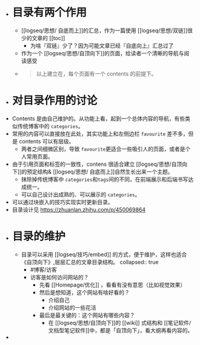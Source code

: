 - # 目录有两个作用
	- [[logseq/思想/ 自底而上]]的汇总，作为一篇使用 [[logseq/思想/双链]]很少的文章的 [[toc]]
		- 为啥『双链』少了？因为可能文章已经『自底向上』汇总过了
	- 作为一个 [[logseq/思想/自顶向下]]的页面，给读者一个清晰的导航与阅读感受
	- > 以上建立在，每个页面有一个 contents 的前提下。
- # 对目录作用的讨论
- Contents 是由自己维护的。从功能上看，起到一个总体内容的导航，有些类似传统博客中的 `categories`。
- 常用的内容可以直接放在此处，其实功能上和左侧边栏 `favourite` 差不多，但是 contents 可以有层级。
	- 两者之间细微区别，导致 `favourite`更适合一些吸引人的页面，或者是个人常用页面。
- 由于引用页面和标签的一致性，contens 很适合建立 [[logseq/思想/自顶向下]]的预定结构& [[logseq/思想/ 自底而上]]自然生长出来一个主题。
	- 抹除掉传统博客中 `categories`和`tags`间的不同，在前端展示和后端书写达成统一。
	- 可以自己设计出成熟的、可以展示的 `categories`。
- 可以通过块嵌入的技巧实现实时更新目录。
- 目录设计见 https://zhuanlan.zhihu.com/p/450069864
- # 目录的维护
	- 目录可以采用 [[logseq/技巧/embed]] 的方式，便于维护，这样也适合 《自顶向下》,层层汇总的文章目录结构。
	  collapsed:: true
		- #博客/访客
		- 访客是如何访问网站的？
			- 先看 [[Homepage/优化]] ，看看有没有意思（比如视觉效果）
			- 然后是想知道，这个网站有啥好看的？
				- 介绍自己
				- 介绍网站的一些花活
			- 最后是最关键的：这个网站有哪些内容？
				- 在 [[logseq/思想/自顶向下]]的 [[wiki]] 式结构和 [[笔记软件/文档型笔记软件]]中，都是「自顶向下」，看大纲再看内容的。
-